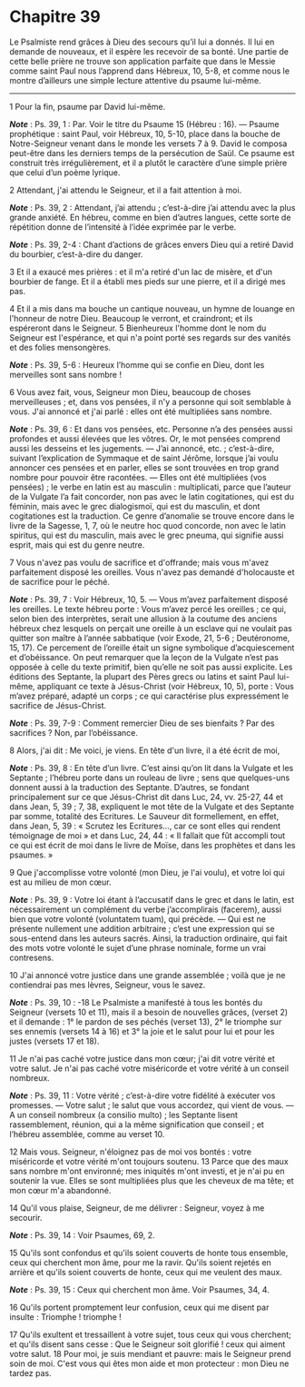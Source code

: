# Chapitre 39

Le Psalmiste rend grâces à Dieu des secours qu’il lui a donnés.
Il lui en demande de nouveaux, et il espère les recevoir de sa bonté.
Une partie de cette belle prière ne trouve son application parfaite que dans le Messie comme saint Paul nous l’apprend dans Hébreux, 10, 5-8, et comme nous le montre d’ailleurs une simple lecture attentive du psaume lui-même.

***

1 Pour la fin, psaume par David lui-même.

***Note*** :  Ps. 39, 1 : Par. Voir le titre du Psaume 15 (Hébreu : 16). ― Psaume prophétique : saint Paul, voir Hébreux, 10, 5-10, place dans la bouche de Notre-Seigneur venant dans le monde les versets 7 à 9. David le composa peut-être dans les derniers temps de la persécution de Saül. Ce psaume est construit très irrégulièrement, et il a plutôt le caractère d’une simple prière que celui d’un poème lyrique.


2 Attendant, j'ai attendu le Seigneur, et il a fait attention à moi.

***Note*** :  Ps. 39, 2 : Attendant, j’ai attendu ; c’est-à-dire j’ai attendu avec la plus grande anxiété. En hébreu, comme en bien d’autres langues, cette sorte de répétition donne de l’intensité à l’idée exprimée par le verbe.

***Note*** :  Ps. 39, 2-4 : Chant d’actions de grâces envers Dieu qui a retiré David du bourbier, c’est-à-dire du danger.

3 Et il a exaucé mes prières : et il m'a retiré d'un lac de misère, et d'un bourbier de fange. Et il a établi mes pieds sur une pierre, et il a dirigé mes pas.


4 Et il a mis dans ma bouche un cantique nouveau, un hymne de louange en l'honneur de notre Dieu. Beaucoup le verront, et craindront; et ils espéreront dans le Seigneur. 5 Bienheureux l'homme dont le nom du Seigneur est l'espérance, et qui n'a point porté ses regards sur des vanités et des folies mensongères.

***Note*** :  Ps. 39, 5-6 : Heureux l’homme qui se confie en Dieu, dont les merveilles sont sans nombre !


6 Vous avez fait, vous, Seigneur mon Dieu, beaucoup de choses merveilleuses ; et, dans vos pensées, il n'y a personne qui soit semblable à vous. J'ai annoncé et j'ai parlé : elles ont été multipliées sans nombre.

***Note*** :  Ps. 39, 6 : Et dans vos pensées, etc. Personne n’a des pensées aussi profondes et aussi élevées que les vôtres. Or, le mot pensées comprend aussi les desseins et les jugements. ― J’ai annoncé, etc. ; c’est-à-dire, suivant l’explication de Symmaque et de saint Jérôme, lorsque j’ai voulu annoncer ces pensées et en parler, elles se sont trouvées en trop grand nombre pour pouvoir être racontées. ― Elles ont été multipliées (vos pensées) ; le verbe en latin est au masculin : multiplicati, parce que l’auteur de la Vulgate l’a fait concorder, non pas avec le latin cogitationes, qui est du féminin, mais avec le grec dialogismoï, qui est du masculin, et dont cogitationes est la traduction. Ce genre d’anomalie se trouve encore dans le livre de la Sagesse, 1, 7, où le neutre hoc quod concorde, non avec le latin spiritus, qui est du masculin, mais avec le grec pneuma, qui signifie aussi esprit, mais qui est du genre neutre.


7 Vous n'avez pas voulu de sacrifice et d'offrande; mais vous m'avez parfaitement disposé les oreilles. Vous n'avez pas demandé d'holocauste et de sacrifice pour le péché.

***Note*** :  Ps. 39, 7 : Voir Hébreux, 10, 5. ― Vous m’avez parfaitement disposé les oreilles. Le texte hébreu porte : Vous m’avez percé les oreilles ; ce qui, selon bien des interprètes, serait une allusion à la coutume des anciens hébreux chez lesquels on perçait une oreille à un esclave qui ne voulait pas quitter son maître à l’année sabbatique (voir Exode, 21, 5-6 ; Deutéronome, 15, 17). Ce percement de l’oreille était un signe symbolique d’acquiescement et d’obéissance. On peut remarquer que la leçon de la Vulgate n’est pas opposée à celle du texte primitif, bien qu’elle ne soit pas aussi explicite. Les éditions des Septante, la plupart des Pères grecs ou latins et saint Paul lui-même, appliquant ce texte à Jésus-Christ (voir Hébreux, 10, 5), porte : Vous m’avez préparé, adapté un corps ; ce qui caractérise plus expressément le sacrifice de Jésus-Christ.

***Note*** :  Ps. 39, 7-9 : Comment remercier Dieu de ses bienfaits ? Par des sacrifices ? Non, par l’obéissance.

8 Alors, j'ai dit : Me voici, je viens. En tête d'un livre, il a été écrit de moi,

***Note*** :  Ps. 39, 8 : En tête d’un livre. C’est ainsi qu’on lit dans la Vulgate et les Septante ; l’hébreu porte dans un rouleau de livre ; sens que quelques-uns donnent aussi à la traduction des Septante. D’autres, se fondant principalement sur ce que Jésus-Christ dit dans Luc, 24, vv. 25-27, 44 et dans Jean, 5, 39 ; 7, 38, expliquent le mot tête de la Vulgate et des Septante par somme, totalité des Ecritures. Le Sauveur dit formellement, en effet, dans Jean, 5, 39 : « Scrutez les Ecritures…, car ce sont elles qui rendent témoignage de moi » et dans Luc, 24, 44 : « Il fallait que fût accompli tout ce qui est écrit de moi dans le livre de Moïse, dans les prophètes et dans les psaumes. »

9 Que j'accomplisse votre volonté (mon Dieu, je l'ai voulu), et votre loi qui est au milieu de mon cœur.

***Note*** :  Ps. 39, 9 : Votre loi étant à l’accusatif dans le grec et dans le latin, est nécessairement un complément du verbe j’accomplirais (facerem), aussi bien que votre volonté (voluntatem tuam), qui précède. ― Qui est ne présente nullement une addition arbitraire ; c’est une expression qui se sous-entend dans les auteurs sacrés. Ainsi, la traduction ordinaire, qui fait des mots votre volonté le sujet d’une phrase nominale, forme un vrai contresens.


10 J'ai annoncé votre justice dans une grande assemblée ; voilà que je ne contiendrai pas mes lèvres, Seigneur, vous le savez.

***Note*** :  Ps. 39, 10 : -18 Le Psalmiste a manifesté à tous les bontés du Seigneur (versets 10 et 11), mais il a besoin de nouvelles grâces, (verset 2) et il demande : 1° le pardon de ses péchés (verset 13), 2° le triomphe sur ses ennemis (versets 14 à 16) et 3° la joie et le salut pour lui et pour les justes (versets 17 et 18).

11 Je n'ai pas caché votre justice dans mon cœur; j'ai dit votre vérité et votre salut. Je n'ai pas caché votre miséricorde et votre vérité à un conseil nombreux.

***Note*** :  Ps. 39, 11 : Votre vérité ; c’est-à-dire votre fidélité à exécuter vos promesses. ― Votre salut ; le salut que vous accordez, qui vient de vous. ― A un conseil nombreux (a consilio multo) ; les Septante lisent rassemblement, réunion, qui a la même signification que conseil ; et l’hébreu assemblée, comme au verset 10.


12 Mais vous. Seigneur, n'éloignez pas de moi vos bontés : votre miséricorde et votre vérité m'ont toujours soutenu. 13 Parce que des maux sans nombre m'ont environné; mes iniquités m'ont investi, et je n'ai pu en soutenir la vue. Elles se sont multipliées plus que les cheveux de ma tête; et mon cœur m'a abandonné.


14 Qu'il vous plaise, Seigneur, de me délivrer : Seigneur, voyez à me secourir.

***Note*** :  Ps. 39, 14 : Voir Psaumes, 69, 2.

15 Qu'ils sont confondus et qu'ils soient couverts de honte tous ensemble, ceux qui cherchent mon âme, pour me la ravir. Qu'ils soient rejetés en arrière et qu'ils soient couverts de honte, ceux qui me veulent des maux.

***Note*** :  Ps. 39, 15 : Ceux qui cherchent mon âme. Voir Psaumes, 34, 4.

16 Qu'ils portent promptement leur confusion, ceux qui me disent par insulte : Triomphe ! triomphe !


17 Qu'ils exultent et tressaillent à votre sujet, tous ceux qui vous cherchent; et qu'ils disent sans cesse : Que le Seigneur soit glorifié ! ceux qui aiment votre salut. 18 Pour moi, je suis mendiant et pauvre: mais le Seigneur prend soin de moi. C'est vous qui êtes mon aide et mon protecteur : mon Dieu ne tardez pas.

